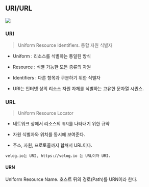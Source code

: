 ## URI/URL
![](https://velog.velcdn.com/images/choonbok22/post/65b2b994-2232-4b56-940d-fbc85b01bf86/image.png)

### URI
> Uniform Resource Identifiers. 통합 자원 식별자

* Uniform : 리소스를 식별하는 통일된 방식

* Resource : 식별 가능한 모든 종류의 자원

* Identifiers : 다른 항목과 구분하기 위한 식별자

* URI는 인터넷 상의 리소스 자원 자체를 식별하는 고유한 문자열 시퀀스.

### URL
> Uniform Resource Locator

* 네트워크 상에서 리소스의 `위치`를 나타내기 위한 규약

* 자원 식별자와 위치를 동시에 보여준다.

* 주소, 자원, 프로토콜까지 합쳐서 URL이다.

```text
velog.io는 URI, https://velog.io 는 URL이자 URI.
```
#### URN
Uniform Resource Name. 호스트 뒤의 경로(Path)를 URN이라 한다.